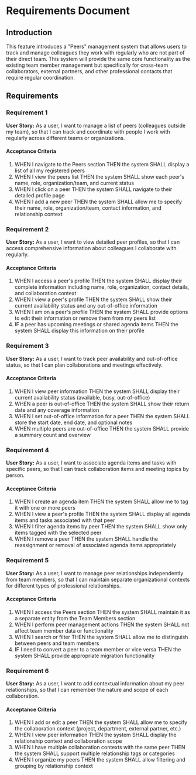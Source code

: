 # Requirements Document

## Introduction

This feature introduces a "Peers" management system that allows users to track and manage colleagues they work with regularly who are not part of their direct team. This system will provide the same core functionality as the existing team member management but specifically for cross-team collaborators, external partners, and other professional contacts that require regular coordination.

## Requirements

### Requirement 1

**User Story:** As a user, I want to manage a list of peers (colleagues outside my team), so that I can track and coordinate with people I work with regularly across different teams or organizations.

#### Acceptance Criteria

1. WHEN I navigate to the Peers section THEN the system SHALL display a list of all my registered peers
2. WHEN I view the peers list THEN the system SHALL show each peer's name, role, organization/team, and current status
3. WHEN I click on a peer THEN the system SHALL navigate to their detailed profile page
4. WHEN I add a new peer THEN the system SHALL allow me to specify their name, role, organization/team, contact information, and relationship context

### Requirement 2

**User Story:** As a user, I want to view detailed peer profiles, so that I can access comprehensive information about colleagues I collaborate with regularly.

#### Acceptance Criteria

1. WHEN I access a peer's profile THEN the system SHALL display their complete information including name, role, organization, contact details, and collaboration context
2. WHEN I view a peer's profile THEN the system SHALL show their current availability status and any out-of-office information
3. WHEN I am on a peer's profile THEN the system SHALL provide options to edit their information or remove them from my peers list
4. IF a peer has upcoming meetings or shared agenda items THEN the system SHALL display this information on their profile

### Requirement 3

**User Story:** As a user, I want to track peer availability and out-of-office status, so that I can plan collaborations and meetings effectively.

#### Acceptance Criteria

1. WHEN I view peer information THEN the system SHALL display their current availability status (available, busy, out-of-office)
2. WHEN a peer is out-of-office THEN the system SHALL show their return date and any coverage information
3. WHEN I set out-of-office information for a peer THEN the system SHALL store the start date, end date, and optional notes
4. WHEN multiple peers are out-of-office THEN the system SHALL provide a summary count and overview

### Requirement 4

**User Story:** As a user, I want to associate agenda items and tasks with specific peers, so that I can track collaboration items and meeting topics by person.

#### Acceptance Criteria

1. WHEN I create an agenda item THEN the system SHALL allow me to tag it with one or more peers
2. WHEN I view a peer's profile THEN the system SHALL display all agenda items and tasks associated with that peer
3. WHEN I filter agenda items by peer THEN the system SHALL show only items tagged with the selected peer
4. WHEN I remove a peer THEN the system SHALL handle the reassignment or removal of associated agenda items appropriately

### Requirement 5

**User Story:** As a user, I want to manage peer relationships independently from team members, so that I can maintain separate organizational contexts for different types of professional relationships.

#### Acceptance Criteria

1. WHEN I access the Peers section THEN the system SHALL maintain it as a separate entity from the Team Members section
2. WHEN I perform peer management actions THEN the system SHALL not affect team member data or functionality
3. WHEN I search or filter THEN the system SHALL allow me to distinguish between peers and team members
4. IF I need to convert a peer to a team member or vice versa THEN the system SHALL provide appropriate migration functionality

### Requirement 6

**User Story:** As a user, I want to add contextual information about my peer relationships, so that I can remember the nature and scope of each collaboration.

#### Acceptance Criteria

1. WHEN I add or edit a peer THEN the system SHALL allow me to specify the collaboration context (project, department, external partner, etc.)
2. WHEN I view peer information THEN the system SHALL display the relationship context and collaboration scope
3. WHEN I have multiple collaboration contexts with the same peer THEN the system SHALL support multiple relationship tags or categories
4. WHEN I organize my peers THEN the system SHALL allow filtering and grouping by relationship context